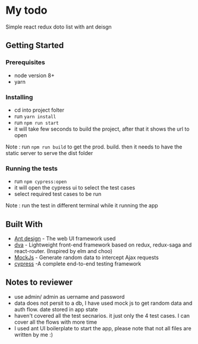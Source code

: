 # My todo

Simple react redux doto list with ant deisgn


## Getting Started

### Prerequisites

 * node version 8+
 * yarn

### Installing
* cd into project folter
* run ```yarn install ```
* run ```npm run start ```
* it will take few seconds to build the project, after that it shows the url to open

Note : run ```npm run build``` to get the prod. build. then it needs to have the static server to serve the dist folder


### Running the tests
* run ``` npm cypress:open ```
* it will open the cypress ui to select the test cases
* select required test cases to be run

Note : run the test in different terminal while it running the app

## Built With

* [Ant design](https://ant.design) - The web UI framework used
* [dva](https://github.com/dvajs/dva) - Lightweight front-end framework based on redux, redux-saga and react-router. (Inspired by elm and choo)
* [MockJs](http://mockjs.com/) - Generate random data to intercept Ajax requests
* [cypress](https://www.cypress.io/) -A complete end-to-end testing framework

## Notes to reviewer
* use admin/ admin as uername and password
* data does not persit to a db, I have used mock js to get random data and auth flow. date stored in app state
* haven't covered all the test secnarios. it just only the 4 test cases. I can cover all the flows with more time
* I used ant UI boilerplate to start the app, please note that not all files are written by me :)



